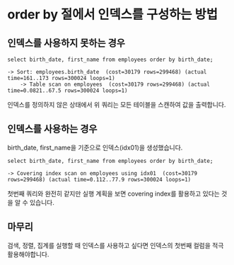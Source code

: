 # order by 절에서 인덱스를 구성하는 방법

## 인덱스를 사용하지 못하는 경우
```
select birth_date, first_name from employees order by birth_date;

-> Sort: employees.birth_date  (cost=30179 rows=299468) (actual time=161..173 rows=300024 loops=1)
    -> Table scan on employees  (cost=30179 rows=299468) (actual time=0.0821..67.5 rows=300024 loops=1)
```
인덱스를 정의하지 않은 상태에서 위 쿼리는 모든 테이블을 스캔하여 값을 출력합니다.

## 인덱스를 사용하는 경우

birth_date, first_name을 기준으로 인덱스(idx01)을 생성했습니다.

```
select birth_date, first_name from employees order by birth_date;

-> Covering index scan on employees using idx01  (cost=30179 rows=299468) (actual time=0.112..77.9 rows=300024 loops=1)
```
첫번째 쿼리와 완전히 같지만 실행 계획을 보면 covering index를 활용하고 있다는 것을 알 수 있습니다.

## 마무리
검색, 정렬, 집계를 실행할 때 인덱스를 사용하고 싶다면 인덱스의 첫번째 컬럼을 적극 활용해야합니다.
